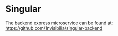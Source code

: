 # Singular

The backend express microservice can be found at: https://github.com/1nvisibilia/singular-backend

